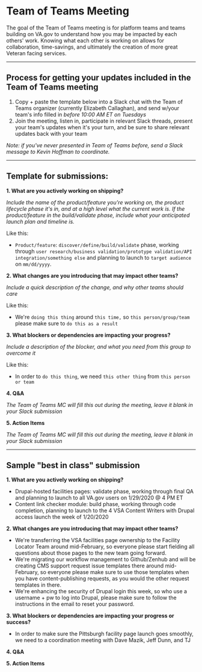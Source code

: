 # Team of Teams Meeting

The goal of the Team of Teams meeting is for platform teams and teams building on VA.gov to understand how you may be impacted by each others' work. Knowing what each other is working on allows for collaboration, time-savings, and ultimately the creation of more great Veteran facing services.

---

## Process for getting your updates included in the Team of Teams meeting
1. Copy + paste the template below into a Slack chat with the Team of Teams organizer (currently Elizabeth Callaghan), and send w/your team's info filled in *before 10:00 AM ET on Tuesdays*
1. Join the meeting, listen in, participate in relevant Slack threads, present your team's updates when it's your turn, and be sure to share relevant updates back with your team

*Note: if you've never presented in Team of Teams before, send a Slack message to Kevin Hoffman to coordinate.*

----

## Template for submissions:

**1. What are you actively working on shipping?**

*Include the name of the product/feature you're working on, the product lifecycle phase it's in, and at a high level what the current work is. If the product/feature in the build/validate phase, include what your anticipated launch plan and timeline is.*

Like this: 
- `Product/feature`: `discover/define/build/validate` phase, working through `user research/business validation/prototype validation/API integration/something else` and planning to launch to `target audience` on `mm/dd/yyyy`.

**2. What changes are you introducing that may impact other teams?**

*Include a quick description of the change, and why other teams should care*

Like this:
-  We're `doing this thing` around `this time,` so `this person/group/team` please make sure to `do this as a result`

**3. What blockers or dependencies are impacting your progress?**

*Include a description of the blocker, and what you need from this group to overcome it*

Like this:
- In order to `do this thing`, we need `this other thing` from `this person or team`

**4. Q&A**

*The Team of Teams MC will fill this out during the meeting, leave it blank in your Slack submission*

**5. Action Items**

*The Team of Teams MC will fill this out during the meeting, leave it blank in your Slack submission*

---

## Sample "best in class" submission

**1. What are you actively working on shipping?**
- Drupal-hosted facilities pages: validate phase, working through final QA and planning to launch to all VA.gov users on 1/29/2020 @ 4 PM ET
- Content link checker module: build phase, working through code completion, planning to launch to the 4 VSA Content Writers with Drupal access launch the week of 1/20/2020

**2. What changes are you introducing that may impact other teams?**
-  We're transferring the VSA facilities page ownership to the Facility Locator Team around mid-February, so everyone please start fielding all questions about those pages to the new team going forward.
- We're migrating our workflow management to Github/Zenhub and will be creating CMS support request issue templates there around mid-February, so everyone please make sure to use those templates when you have content-publishing requests, as you would the other request templates in there.
- We're enhancing the security of Drupal login this week, so who use a username + pw to log into Drupal, please make sure to follow the instructions in the email to reset your password.

**3. What blockers or dependencies are impacting your progress or success?**
- In order to make sure the Pittsburgh facility page launch goes smoothly, we need to a coordination meeting with Dave Mazik, Jeff Dunn, and TJ

**4. Q&A**

**5. Action Items**

